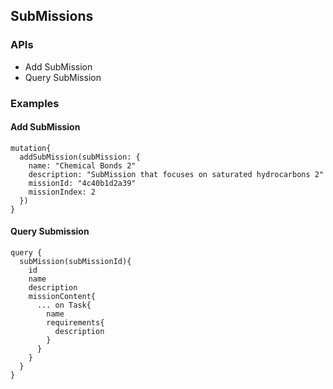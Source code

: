 ## SubMissions

### APIs

-  Add SubMission
-  Query SubMission

### Examples

#### Add SubMission

```
mutation{
  addSubMission(subMission: {
    name: "Chemical Bonds 2"
    description: "SubMission that focuses on saturated hydrocarbons 2"
    missionId: "4c40b1d2a39"
    missionIndex: 2
  })
}
```

#### Query Submission

```
query {
  subMission(subMissionId){
    id
    name
    description
    missionContent{
      ... on Task{
        name
        requirements{
          description
        }
      }
    }
  }
}
```

